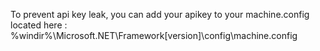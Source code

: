 To prevent api key leak, you can add your apikey to your machine.config located here : %windir%\Microsoft.NET\Framework\[version]\config\machine.config